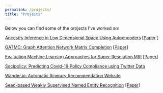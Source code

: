 ```yaml
---
permalink: /projects/
title: "Projects"
---
```


Below you can find some of the projects I've worked on:

[Ancestry Inference in Low Dimensional Space Using Autoencoders](https://github.com/jsicheng/autoencoder-ancestry-inference) \[[Paper](https://github.com/jsicheng/autoencoder-ancestry-inference/blob/main/Ancestry%20Inference%20in%20Low%20Dimensional%20Space%20Using%20Autoencoders.pdf) \]

[GATMC: Graph Attention Network Matrix Completion](https://github.com/jsicheng/gatmc) \[[Paper](https://github.com/jsicheng/gatmc/blob/master/GATMC%20-%20Graph%20Attention%20Matrix%20Completion.pdf)\]

[Evaluating Machine Learning Approaches for Super-Resolution MRI](https://github.com/jsicheng/mri-superresolution) \[[Paper](https://github.com/jsicheng/mri-superresolution/blob/fix-bicubic/Evaluating%20Machine%20Learning%20Approaches%20for%20Super-Resolution%20MRI.pdf)\]

[Socipolicy: Predicting Covid-19 Policy Compliance using Twitter Data](https://github.com/jsicheng/socipolicy)

[Wander.io: Automatic Itinerary Recommendation Website](https://github.com/jsicheng/Wander.io)

[Seed-based Weakly Supervised Named Entity Recognition](https://github.com/jsicheng/CS245-Project-1) \[[Paper](https://docs.google.com/document/d/1pr46og6OUH0CtA1EeRPMzR8dtxmElRWcpTtwErppqCU/edit?usp=sharing)\]
